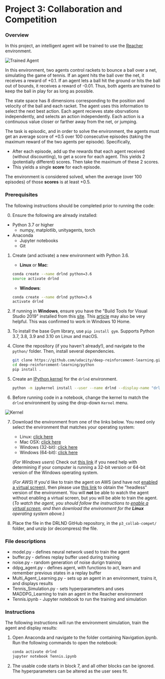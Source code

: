 [//]: # (Image References)

[image1]: https://user-images.githubusercontent.com/10624937/42135623-e770e354-7d12-11e8-998d-29fc74429ca2.gif "Trained Agent"
[image2]: https://user-images.githubusercontent.com/10624937/42386929-76f671f0-8106-11e8-9376-f17da2ae852e.png "Kernel"


# Project 3: Collaboration and Competition

### Overview

In this project, an intelligent agent will be trained to use the [Reacher](https://github.com/Unity-Technologies/ml-agents/blob/master/docs/Learning-Environment-Examples.md#reacher) environment.

![Trained Agent][image1]

In this environment, two agents control rackets to bounce a ball over a net, simulating the game of tennis. If an agent hits the ball over the net, it receives a reward of +0.1. If an agent lets a ball hit the ground or hits the ball out of bounds, it receives a reward of -0.01. Thus, both agents are trained to keep the ball in play for as long as possible.

The state space has 8 dimensions corresponding to the position and velocity of the ball and each racket. The agent uses this information to select the next best action. Each agent recieves state obsrvations independently, and selects an action independently. Each action is a continuous value closer or farther away from the net, or jumping. 

The task is episodic, and in order to solve the environment, the agents must get an average score of +0.5 over 100 consecutive episodes (taking the maximum reward of the two agents per episode). Specifically,

- After each episode, add up the rewards that each agent received (without discounting), to get a score for each agent. This yields 2 (potentially different) scores. Then take the maximum of these 2 scores.
- This yields a single **score** for each episode.

The environment is considered solved, when the average (over 100 episodes) of those **scores** is at least +0.5.

### Prerequisites

The following instructions should be completed prior to running the code:

0. Ensure the following are already installed:
* Python 3.7 or higher
  * numpy, matplotlib, unityagents, torch
* Anaconda
  * Jupyter notebooks
  * Git

1. Create (and activate) a new environment with Python 3.6.

	- __Linux__ or __Mac__: 
	```bash
	conda create --name drlnd python=3.6
	source activate drlnd
	```
	- __Windows__: 
	```bash
	conda create --name drlnd python=3.6 
	activate drlnd
	```
	
2. If running in **Windows**, ensure you have the "Build Tools for Visual Studio 2019" installed from this [site](https://visualstudio.microsoft.com/downloads/).  This [article](https://towardsdatascience.com/how-to-install-openai-gym-in-a-windows-environment-338969e24d30) may also be very helpful.  This was confirmed to work in Windows 10 Home.  

3. To install the base Gym library, use `pip install gym`. Supports Python 3.7, 3.8, 3.9 and 3.10 on Linux and macOS. 
	
4. Clone the repository (if you haven't already!), and navigate to the `python/` folder.  Then, install several dependencies.  
    ```bash
    git clone https://github.com/udacity/deep-reinforcement-learning.git
    cd deep-reinforcement-learning/python
    pip install .
    ```

5. Create an [IPython kernel](http://ipython.readthedocs.io/en/stable/install/kernel_install.html) for the `drlnd` environment.    
    ```bash
    python -m ipykernel install --user --name drlnd --display-name "drlnd"
    ```

6. Before running code in a notebook, change the kernel to match the `drlnd` environment by using the drop-down `Kernel` menu. 

![Kernel][image2]

7. Download the environment from one of the links below.  You need only select the environment that matches your operating system:
    - Linux: [click here](https://s3-us-west-1.amazonaws.com/udacity-drlnd/P3/Tennis/Tennis_Linux.zip)
    - Mac OSX: [click here](https://s3-us-west-1.amazonaws.com/udacity-drlnd/P3/Tennis/Tennis.app.zip)
    - Windows (32-bit): [click here](https://s3-us-west-1.amazonaws.com/udacity-drlnd/P3/Tennis/Tennis_Windows_x86.zip)
    - Windows (64-bit): [click here](https://s3-us-west-1.amazonaws.com/udacity-drlnd/P3/Tennis/Tennis_Windows_x86_64.zip)
    
    (_For Windows users_) Check out [this link](https://support.microsoft.com/en-us/help/827218/how-to-determine-whether-a-computer-is-running-a-32-bit-version-or-64) if you need help with determining if your computer is running a 32-bit version or 64-bit version of the Windows operating system.

    (_For AWS_) If you'd like to train the agent on AWS (and have not [enabled a virtual screen](https://github.com/Unity-Technologies/ml-agents/blob/master/docs/Training-on-Amazon-Web-Service.md)), then please use [this link](https://s3-us-west-1.amazonaws.com/udacity-drlnd/P3/Tennis/Tennis_Linux_NoVis.zip) to obtain the "headless" version of the environment.  You will **not** be able to watch the agent without enabling a virtual screen, but you will be able to train the agent.  (_To watch the agent, you should follow the instructions to [enable a virtual screen](https://github.com/Unity-Technologies/ml-agents/blob/master/docs/Training-on-Amazon-Web-Service.md), and then download the environment for the **Linux** operating system above._)

8. Place the file in the DRLND GitHub repository, in the `p3_collab-compet/` folder, and unzip (or decompress) the file. 

### File descriptions

- model.py - defines neural network used to train the agent
- buffer.py - defines replay buffer used during training
- noise.py - random generation of noise durign training
- ddpg_agent.py - defines agent, with functions to act, learn and remember previous states in a replay buffer
- Multi_Agent_Learning.py - sets up an agent in an environment, trains it, and displays results
- Tennis_Simulation.py - sets hyperparameters and uses MADDPG_Learning to train an agent in the Reacher environment 
- Tennis.ipynb - Jupyter notebook to run the training and simulation

### Instructions

The following instructions will run the environment simulation, train the agent and display results:

1. Open Anaconda and navigate to the folder containing Navigation.ipynb. Run the following commands to open the notebook:
    ```bash
    conda activate drlnd
	jupyter notebook Tennis.ipynb
    ```
2. The usable code starts in block 7, and all other blocks can be ignored. The hyperparameters can be altered as the user sees fit.
